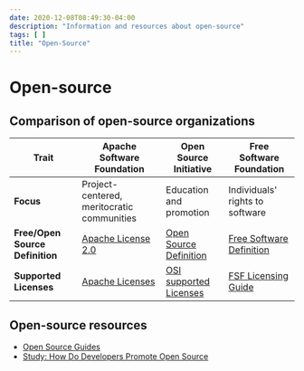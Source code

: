 ```yaml
---
date: 2020-12-08T08:49:30-04:00
description: "Information and resources about open-source"
tags: [ ]
title: "Open-Source"
---
```


# Open-source

## Comparison of open-source organizations

| Trait                           | Apache Software Foundation                                   | Open Source Initiative                                    | Free Software Foundation                                               |
| ------------------------------- | ------------------------------------------------------------ | --------------------------------------------------------- | ---------------------------------------------------------------------- |
| **Focus**                       | Project-centered, meritocratic communities                   | Education and promotion                                   | Individuals' rights to software                                        |
| **Free/Open Source Definition** | [Apache License 2.0](http://apache.org/licenses/LICENSE-2.0) | [Open Source Definition](https://opensource.org/osd)      | [Free Software Definition](http://www.gnu.org/philosophy/free-sw.html) |
| **Supported Licenses**          | [Apache Licenses](http://apache.org/licenses/)               | [OSI supported Licenses](https://opensource.org/licenses) | [FSF Licensing Guide](https://www.fsf.org/licensing/)                  |

## Open-source resources

* [Open Source Guides](https://opensource.guide/)
* [Study: How Do Developers Promote Open Source](https://www.researchgate.net/publication/327447342_How_Do_Developers_Promote_Open_Source_Projects) <!-- TODO -->

